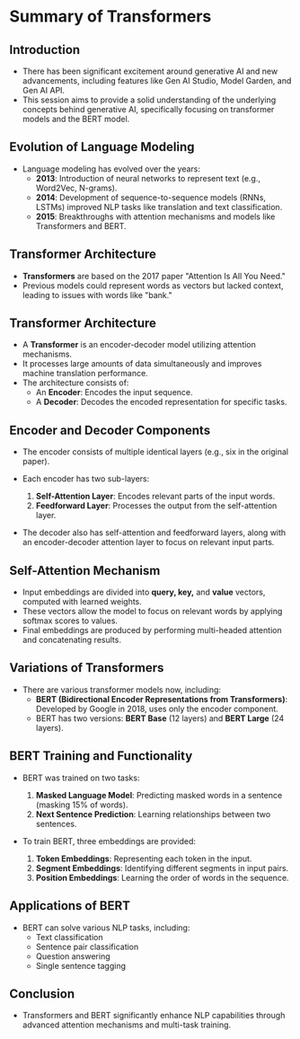 # Summary of Transformers

## Introduction
- There has been significant excitement around generative AI and new advancements, including features like Gen AI Studio, Model Garden, and Gen AI API.
- This session aims to provide a solid understanding of the underlying concepts behind generative AI, specifically focusing on transformer models and the BERT model.

## Evolution of Language Modeling
- Language modeling has evolved over the years:
  - **2013**: Introduction of neural networks to represent text (e.g., Word2Vec, N-grams).
  - **2014**: Development of sequence-to-sequence models (RNNs, LSTMs) improved NLP tasks like translation and text classification.
  - **2015**: Breakthroughs with attention mechanisms and models like Transformers and BERT.

## Transformer Architecture
- **Transformers** are based on the 2017 paper "Attention Is All You Need."
- Previous models could represent words as vectors but lacked context, leading to issues with words like "bank."

## Transformer Architecture
- A **Transformer** is an encoder-decoder model utilizing attention mechanisms.
- It processes large amounts of data simultaneously and improves machine translation performance.
- The architecture consists of:
  - An **Encoder**: Encodes the input sequence.
  - A **Decoder**: Decodes the encoded representation for specific tasks.

## Encoder and Decoder Components
- The encoder consists of multiple identical layers (e.g., six in the original paper).
- Each encoder has two sub-layers:
  1. **Self-Attention Layer**: Encodes relevant parts of the input words.
  2. **Feedforward Layer**: Processes the output from the self-attention layer.

- The decoder also has self-attention and feedforward layers, along with an encoder-decoder attention layer to focus on relevant input parts.

## Self-Attention Mechanism
- Input embeddings are divided into **query, key,** and **value** vectors, computed with learned weights.
- These vectors allow the model to focus on relevant words by applying softmax scores to values.
- Final embeddings are produced by performing multi-headed attention and concatenating results.

## Variations of Transformers
- There are various transformer models now, including:
  - **BERT (Bidirectional Encoder Representations from Transformers)**: Developed by Google in 2018, uses only the encoder component.
  - BERT has two versions: **BERT Base** (12 layers) and **BERT Large** (24 layers).

## BERT Training and Functionality
- BERT was trained on two tasks:
  1. **Masked Language Model**: Predicting masked words in a sentence (masking 15% of words).
  2. **Next Sentence Prediction**: Learning relationships between two sentences.

- To train BERT, three embeddings are provided:
  1. **Token Embeddings**: Representing each token in the input.
  2. **Segment Embeddings**: Identifying different segments in input pairs.
  3. **Position Embeddings**: Learning the order of words in the sequence.

## Applications of BERT
- BERT can solve various NLP tasks, including:
  - Text classification
  - Sentence pair classification
  - Question answering
  - Single sentence tagging

## Conclusion
- Transformers and BERT significantly enhance NLP capabilities through advanced attention mechanisms and multi-task training.
